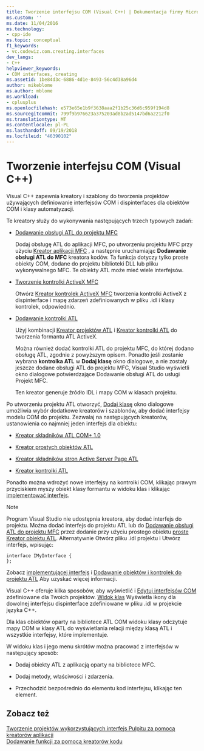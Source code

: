 ```yaml
---
title: Tworzenie interfejsu COM (Visual C++) | Dokumentacja firmy Microsoft
ms.custom: ''
ms.date: 11/04/2016
ms.technology:
- cpp-ide
ms.topic: conceptual
f1_keywords:
- vc.codewiz.com.creating.interfaces
dev_langs:
- C++
helpviewer_keywords:
- COM interfaces, creating
ms.assetid: 1be84d3c-6886-4d1e-8493-56c4d38a96d4
author: mikeblome
ms.author: mblome
ms.workload:
- cplusplus
ms.openlocfilehash: e573e65e1b9f3638aaa2f1b25c36d6c959f194d8
ms.sourcegitcommit: 799f9b976623a375203ad8b2ad5147bd6a2212f0
ms.translationtype: MT
ms.contentlocale: pl-PL
ms.lasthandoff: 09/19/2018
ms.locfileid: "46390102"
---
```

# <a name="creating-a-com-interface-visual-c"></a>Tworzenie interfejsu COM (Visual C++)

Visual C++ zapewnia kreatory i szablony do tworzenia projektów używających definiowanie interfejsów COM i dispinterfaces dla obiektów COM i klasy automatyzacji.

Te kreatory służy do wykonywania następujących trzech typowych zadań:

- [Dodawanie obsługi ATL do projektu MFC](../mfc/reference/adding-atl-support-to-your-mfc-project.md)

   Dodaj obsługę ATL do aplikacji MFC, po utworzeniu projektu MFC przy użyciu [Kreator aplikacji MFC](../mfc/reference/mfc-application-wizard.md) , a następnie uruchamiając **Dodawanie obsługi ATL do MFC** kreatora kodów. Ta funkcja dotyczy tylko proste obiekty COM, dodane do projektu biblioteki DLL lub pliku wykonywalnego MFC. Te obiekty ATL może mieć wiele interfejsów.

- [Tworzenie kontrolki ActiveX MFC](../mfc/reference/creating-an-mfc-activex-control.md)

   Otwórz [Kreator kontrolek ActiveX MFC](../mfc/reference/mfc-activex-control-wizard.md) tworzenia kontrolki ActiveX z dispinterface i mapę zdarzeń zdefiniowanych w pliku .idl i klasy kontrolek, odpowiednio.

- [Dodawanie kontrolki ATL](../atl/reference/adding-an-atl-control.md)

   Użyj kombinacji [Kreator projektów ATL](../atl/reference/atl-project-wizard.md) i [Kreator kontrolki ATL](../atl/reference/atl-control-wizard.md) do tworzenia formantu ATL ActiveX.

   Można również dodać kontrolki ATL do projektu MFC, do której dodano obsługę ATL, zgodnie z powyższym opisem. Ponadto jeśli zostanie wybrana **kontrolka ATL** w **Dodaj klasę** okno dialogowe, a nie zostały jeszcze dodane obsługi ATL do projektu MFC, Visual Studio wyświetli okno dialogowe potwierdzające Dodawanie obsługi ATL do usługi Projekt MFC.

   Ten kreator generuje źródło IDL i mapy COM w klasach projektu.

Po utworzeniu projektu ATL otworzyć, [Dodaj klasę](../ide/add-class-dialog-box.md) okno dialogowe umożliwia wybór dodatkowe kreatorów i szablonów, aby dodać interfejsy modelu COM do projektu. Zezwalaj na następujących kreatorów, ustanowienia co najmniej jeden interfejs dla obiektu:

- [Kreator składników ATL COM+ 1.0](../atl/reference/atl-com-plus-1-0-component-wizard.md)

- [Kreator prostych obiektów ATL](../atl/reference/atl-simple-object-wizard.md)

- [Kreator składników stron Active Server Page ATL](../atl/reference/atl-active-server-page-component-wizard.md)

- [Kreator kontrolki ATL](../atl/reference/atl-control-wizard.md)

Ponadto można wdrożyć nowe interfejsy na kontrolki COM, klikając prawym przyciskiem myszy obiekt klasy formantu w widoku klas i klikając [implementować interfejs](../ide/implement-interface-wizard.md).

> [!NOTE]
>  Program Visual Studio nie udostępnia kreatora, aby dodać interfejs do projektu. Można dodać interfejs do projektu ATL lub do [Dodawanie obsługi ATL do projektu MFC](../mfc/reference/adding-atl-support-to-your-mfc-project.md) przez dodanie przy użyciu prostego obiektu [proste Kreator obiektu ATL](../atl/reference/atl-simple-object-wizard.md). Alternatywnie Otwórz pliku .idl projektu i Utwórz interfejs, wpisując:

```
interface IMyInterface {
};

```

Zobacz [implementującej interfejs](../ide/implementing-an-interface-visual-cpp.md) i [Dodawanie obiektów i kontrolek do projektu ATL](../atl/reference/adding-objects-and-controls-to-an-atl-project.md) Aby uzyskać więcej informacji.

Visual C++ oferuje kilka sposobów, aby wyświetlić i [Edytuj interfejsów COM](../ide/editing-a-com-interface.md) zdefiniowane dla Twoich projektów. [Widok klas](/visualstudio/ide/viewing-the-structure-of-code) Wyświetla ikony dla dowolnej interfejsu dispinterface zdefiniowane w pliku .idl w projekcie języka C++.

Dla klas obiektów oparty na bibliotece ATL COM widoku klasy odczytuje mapy COM w klasy ATL do wyświetlania relacji między klasą ATL i wszystkie interfejsy, które implementuje.

W widoku klas i jego menu skrótów można pracować z interfejsów w następujący sposób:

- Dodaj obiekty ATL z aplikacją oparty na bibliotece MFC.

- Dodaj metody, właściwości i zdarzenia.

- Przechodzić bezpośrednio do elementu kod interfejsu, klikając ten element.

## <a name="see-also"></a>Zobacz też

[Tworzenie projektów wykorzystujących interfejs Pulpitu za pomocą kreatorów aplikacji](../ide/creating-desktop-projects-by-using-application-wizards.md)<br>
[Dodawanie funkcji za pomocą kreatorów kodu](../ide/adding-functionality-with-code-wizards-cpp.md)